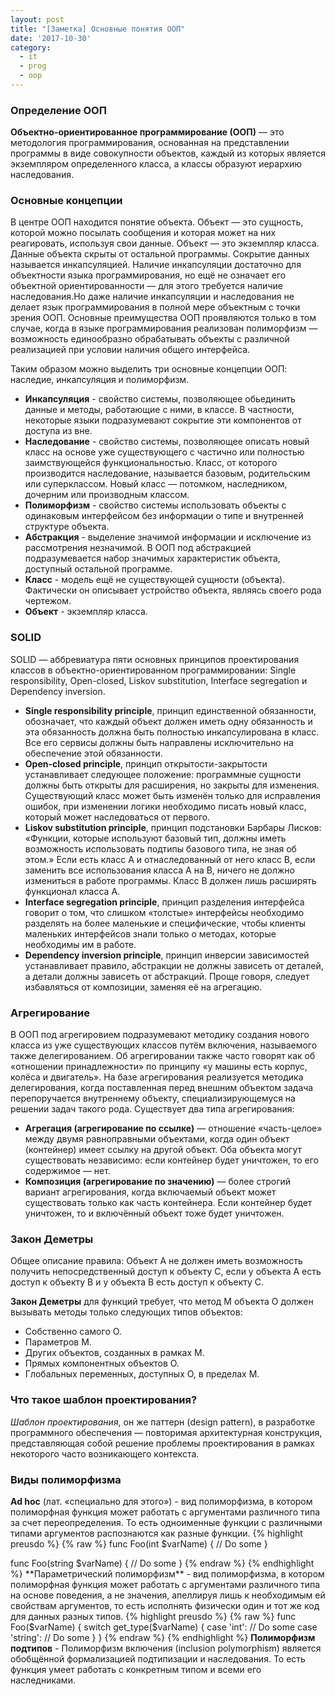 ```yaml
---
layout: post
title: "[Заметка] Основные понятия ООП"
date: '2017-10-30'
category:
  - it
  - prog
  - oop
---
```


<!--more-->

### Определение ООП
**Объектно-ориентированное программирование (ООП)** — это методология программирования, основанная на представлении программы в виде совокупности объектов, каждый из которых является экземпляром определенного класса, а классы образуют иерархию наследования.

### Основные концепции
В центре ООП находится понятие объекта. Объект — это сущность, которой можно посылать сообщения и которая может на них реагировать, используя свои данные. Объект — это экземпляр класса. Данные объекта скрыты от остальной программы. Сокрытие данных называется инкапсуляцией. Наличие инкапсуляции достаточно для объектности языка программирования, но ещё не означает его объектной ориентированности — для этого требуется наличие наследования.Но даже наличие инкапсуляции и наследования не делает язык программирования в полной мере объектным с точки зрения ООП. Основные преимущества ООП проявляются только в том случае, когда в языке программирования реализован полиморфизм — возможность единообразно обрабатывать объекты с различной реализацией при условии наличия общего интерфейса.

Таким образом можно выделить три основные концепции ООП: наследие, инкапсуляция и полиморфизм.

- **Инкапсуляция** - свойство системы, позволяющее обьединить данные и методы, работающие с ними, в классе. В частности, некоторые языки подразумевают сокрытие эти компонентов от доступа из вне.
- **Наследование** - свойство системы, позволяющее описать новый класс на основе уже существующего с частично или полностью заимствующейся функциональностью. Класс, от которого производится наследование, называется базовым, родительским или суперклассом. Новый класс — потомком, наследником, дочерним или производным классом.
- **Полиморфизм** - свойство системы использовать объекты с одинаковым интерфейсом без информации о типе и внутренней структуре объекта.
- **Абстракция** - выделение значимой информации и исключение из рассмотрения незначимой. В ООП под абстракцией подразумевается набор значимых характеристик объекта, доступный остальной программе.
- **Класс** - модель ещё не существующей сущности (объекта). Фактически он описывает устройство объекта, являясь своего рода чертежом.
- **Объект** - экземпляр класса.

### SOLID
SOLID — аббревиатура пяти основных принципов проектирования классов в объектно-ориентированном программировании: Single responsibility, Open-closed, Liskov substitution, Interface segregation и Dependency inversion.

- **Single responsibility principle**, принцип единственной обязанности, обозначает, что каждый объект должен иметь одну обязанность и эта обязанность должна быть полностью инкапсулирована в класс. Все его сервисы должны быть направлены исключительно на обеспечение этой обязанности.
- **Open-closed principle**, принцип открытости-закрытости устанавливает следующее положение: программные сущности должны быть открыты для расширения, но закрыты для изменения. Существующий класс может быть изменён только для исправления ошибок, при изменении логики необходимо писать новый класс, который может наследоваться от первого.
- **Liskov substitution principle**, принцип подстановки Барбары Лисков: «Функции, которые используют базовый тип, должны иметь возможность использовать подтипы базового типа, не зная об этом.» Если есть класс A и отнаследованный от него класс B, если заменить все использования класса A на B, ничего не должно измениться в работе программы. Класс B должен лишь расширять функционал класса A.
- **Interface segregation principle**, принцип разделения интерфейса говорит о том, что слишком «толстые» интерфейсы необходимо разделять на более маленькие и специфические, чтобы клиенты маленьких интерфейсов знали только о методах, которые необходимы им в работе.
- **Dependency inversion principle**, принцип инверсии зависимостей устанавливает правило, абстракции не должны зависеть от деталей, а детали должны зависеть от абстракций. Проще говоря, следует избавляться от композиции, заменяя её на агрегацию.

### Агрегирование
В ООП под агрегировием подразумевают методику создания нового класса из уже существующих классов путём включения, называемого также делегированием. Об агрегировании также часто говорят как об «отношении принадлежности» по принципу «у машины есть корпус, колёса и двигатель».  На базе агрегирования реализуется методика делегирования, когда поставленная перед внешним объектом задача перепоручается внутреннему объекту, специализирующемуся на решении задач такого рода. Существует два типа агрегирования:
- **Агрегация (агрегирование по ссылке)** — отношение «часть-целое» между двумя равноправными объектами, когда один объект (контейнер) имеет ссылку на другой объект. Оба объекта могут существовать независимо: если контейнер будет уничтожен, то его содержимое — нет.
- **Композиция (агрегирование по значению)** — более строгий вариант агрегирования, когда включаемый объект может существовать только как часть контейнера. Если контейнер будет уничтожен, то и включённый объект тоже будет уничтожен.

### Закон Деметры
Общее описание правила: Объект A не должен иметь возможность получить непосредственный доступ к объекту C, если у объекта A есть доступ к объекту B и у объекта B есть доступ к объекту C.

**Закон Деметры** для функций требует, что метод М объекта О должен вызывать методы только следующих типов объектов:
- Собственно самого О.
- Параметров М.
- Других объектов, созданных в рамках М.
- Прямых компонентных объектов О.
- Глобальных переменных, доступных О, в пределах М.

### Что такое шаблон проектирования?
*Шаблон проектирования*, он же паттерн (design pattern), в разработке программного обеспечения — повторимая архитектурная конструкция, представляющая собой решение проблемы проектирования в рамках некоторого часто возникающего контекста.

### Виды полиморфизма
**Ad hoc** (лат. «специально для этого») - вид полиморфизма, в котором полиморфная функция может работать с аргументами различного типа за счет переопределения. То есть одноименные функции с различными типами аргументов распознаются как разные функции.
{% highlight preusdo %}
{% raw %}
func Foo(int $varName) {
    // Do some
}

func Foo(string $varName) {
    // Do some
}
{% endraw %}
{% endhighlight %}
**Параметрический полиморфизм** - вид полиморфизма, в котором полиморфная функция может работать с аргументами различного типа на основе поведения, а не значения, апеллируя лишь к необходимым ей свойствам аргументов, то есть исполнять физически один и тот же код для данных разных типов.
{% highlight preusdo %}
{% raw %}
func Foo($varName) {
    switch get_type($varName) {
        case 'int':
            // Do some
        case 'string':
            // Do some
    }
}
{% endraw %}
{% endhighlight %}
**Полиморфизм подтипов** - Полиморфизм включения (inclusion polymorphism) является обобщённой формализацией подтипизации и наследования. То есть функция умеет работать с конкретным типом и всеми его наследниками.
